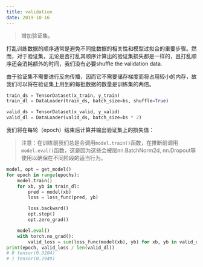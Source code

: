 ```yaml
---
title: validation
date: 2019-10-16
---
```


> 增加验证集。

打乱训练数据的顺序通常是避免不同批数据的相关性和模型过拟合的重要步骤。然而，对于验证集，无论是否打乱其顺序计算出的验证集损失都是一样的，且打乱顺序还会消耗额外的时间，我们没有必要shuffle the validation data.

由于验证集不需要进行反向传播，因而它不需要储存梯度而将占用较小的内存，故我们可以将在验证集上用到的每批数据的数量是训练集的两倍。

```python
train_ds = TensorDataset(x_train, y_train)
train_dl = DataLoader(train_ds, batch_size=bs, shuffle=True)

valid_ds = TensorDataset(x_valid, y_valid)
valid_dl = DataLoader(valid_ds, batch_size=bs * 2)
```

我们将在每轮（epoch）结束后计算并输出验证集上的损失值：

> 注意：在训练前我们总是会调用`model.train()`函数，在推断前调用`model.eval()`函数，这是因为这些会被层nn.BatchNorm2d, nn.Dropout等使用以确保在不同阶段的适当行为。

```python
model, opt = get_model()
for epoch in range(epochs):
    model.train()
    for xb, yb in train_dl:
        pred = model(xb)
        loss = loss_func(pred, yb)

        loss.backward()
        opt.step()
        opt.zero_grad()

    model.eval()
    with torch.no_grad():
        valid_loss = sum(loss_func(model(xb), yb) for xb, yb in valid_dl)
print(epoch, valid_loss / len(valid_dl))
# 0 tensor(0.3204)
# 1 tensor(0.2949)
```


